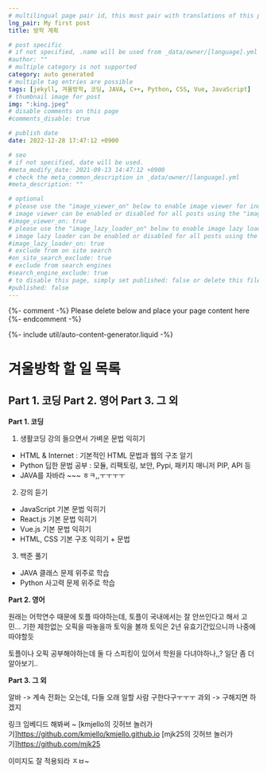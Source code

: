 ```yaml
---
# multilingual page pair id, this must pair with translations of this page. (This name must be unique)
lng_pair: My first post
title: 방학 계획

# post specific
# if not specified, .name will be used from _data/owner/[language].yml
#author: ""
# multiple category is not supported
category: auto generated
# multiple tag entries are possible
tags: [jekyll, 겨울방학, 코딩, JAVA, C++, Python, CSS, Vue, JavaScript]
# thumbnail image for post
img: ":king.jpeg"
# disable comments on this page
#comments_disable: true

# publish date
date: 2022-12-28 17:47:12 +0900

# seo
# if not specified, date will be used.
#meta_modify_date: 2021-09-13 14:47:12 +0900
# check the meta_common_description in _data/owner/[language].yml
#meta_description: ""

# optional
# please use the "image_viewer_on" below to enable image viewer for individual pages or posts (_posts/ or [language]/_posts folders).
# image viewer can be enabled or disabled for all posts using the "image_viewer_posts: true" setting in _data/conf/main.yml.
#image_viewer_on: true
# please use the "image_lazy_loader_on" below to enable image lazy loader for individual pages or posts (_posts/ or [language]/_posts folders).
# image lazy loader can be enabled or disabled for all posts using the "image_lazy_loader_posts: true" setting in _data/conf/main.yml.
#image_lazy_loader_on: true
# exclude from on site search
#on_site_search_exclude: true
# exclude from search engines
#search_engine_exclude: true
# to disable this page, simply set published: false or delete this file
#published: false
---
```


{%- comment -%} Please delete below and place your page content here {%- endcomment -%}

{%- include util/auto-content-generator.liquid -%}

<!-- outline-start -->
겨울방학 할 일 목록
===
Part 1. 코딩
Part 2. 영어
Part 3. 그 외
---
__Part 1. 코딩__ 

1. 생활코딩 강의 들으면서 가벼운 문법 익히기
 - HTML & Internet : 기본적인 HTML 문법과 웹의 구조 알기
 - Python 딥한 문법 공부 : 모듈, 리팩토링, 보안, Pypi, 패키지 매니저 PIP, API 등
 - JAVA를 자바라 ~~~ ㅎㅋ,,ㅜㅜㅜㅜ
 
2. 강의 듣기
 - JavaScript 기본 문법 익히기
 - React.js 기본 문법 익히기
 - Vue.js 기본 문법 익히기
 - HTML, CSS 기본 구조 익히기 + 문법
 
3. 백준 풀기
 - JAVA 클래스 문제 위주로 학습
 - Python 사고력 문제 위주로 학습
 
 __Part 2. 영어__
 
원래는 어학연수 때문에 토플 따야하는데, 토플이 국내에서는 잘 안쓰인다고 해서 고민...
기한 제한없는 오픽을 따놓을까 토익을 볼까
토익은 2년 유효기간있으니까 나중에 따야할듯 

토플이나 오픽 공부해야하는데 둘 다 스피킹이 있어서 학원을 다녀야하나,,?
일단 좀 더 알아보기..

__Part 3. 그 외__

알바 -> 계속 전화는 오는데, 다들 오래 일할 사람 구한다구ㅜㅜㅜ
과외 -> 구해지면 하겠지




링크 임베디드 해봐써 ~
[kmjello의 깃허브 놀러가기]<https://github.com/kmjello/kmjello.github.io>
[mjk25의 깃허브 놀러가기]<https://github.com/mjk25>

이미지도 잘 적용되라 ㅈㅂ~


<!-- outline-end -->








